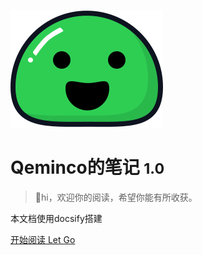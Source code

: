 <!-- _coverpage.md -->

![logo](_media/icon.svg)

# Qeminco的笔记 <small>1.0</small>

> 💪hi，欢迎你的阅读，希望你能有所收获。

 本文档使用docsify搭建

[开始阅读 Let Go](/README.md)

